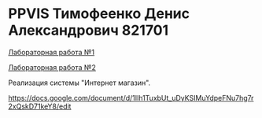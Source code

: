 # PPVIS Тимофеенко Денис Александрович 821701 


[Лабораторная работа №1](Lab_1)


[Лабораторная работа №2](Shop)

Реализация системы "Интернет магазин".


https://docs.google.com/document/d/1Ilh1TuxbUt_uDyKSIMuYdpeFNu7hg7r2xQskD71keY8/edit
